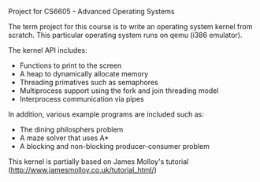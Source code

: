 Project for CS6605 - Advanced Operating Systems

The term project for this course is to write an operating system kernel from scratch. This particular operating system runs on qemu (i386 emulator).

The kernel API includes: 
* Functions to print to the screen
* A heap to dynamically allocate memory
* Threading primatives such as semaphores
* Multiprocess support using the fork and join threading model
* Interprocess communication via pipes 

In addition, various example programs are included such as:
* The dining philosphers problem
* A maze solver that uses A* 
* A blocking and non-blocking producer-consumer problem

This kernel is partially based on James Molloy's tutorial (http://www.jamesmolloy.co.uk/tutorial_html/)



